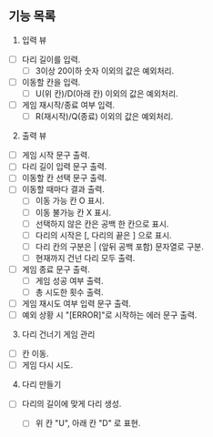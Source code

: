 ## 기능 목록

1. 입력 뷰
- [ ] 다리 길이를 입력.
  - [ ] 3이상 20이하 숫자 이외의 값은 예외처리.
- [ ] 이동할 칸을 입력.
  - [ ] U(위 칸)/D(아래 칸) 이외의 값은 예외처리.
- [ ] 게임 재시작/종료 여부 입력.
  - [ ] R(재시작)/Q(종료) 이외의 값은 예외처리.

2. 출력 뷰
- [ ] 게임 시작 문구 출력.
- [ ] 다리 길이 입력 문구 출력.
- [ ] 이동할 칸 선택 문구 출력.
- [ ] 이동할 때마다 결과 출력.
  - [ ] 이동 가능 칸 O 표시.
  - [ ] 이동 불가능 칸 X 표시.
  - [ ] 선택하지 않은 칸은 공백 한 칸으로 표시.
  - [ ] 다리의 시작은 [, 다리의 끝은 ] 으로 표시.
  - [ ] 다리 칸의 구분은 | (앞뒤 공백 포함) 문자열로 구분.
  - [ ] 현재까지 건넌 다리 모두 출력.
- [ ] 게임 종료 문구 출력.
  - [ ] 게임 성공 여부 출력.
  - [ ] 총 시도한 횟수 출력.
- [ ] 게임 재시도 여부 입력 문구 출력.
- [ ] 예외 상황 시 "[ERROR]"로 시작하는 에러 문구 출력.

3. 다리 건너기 게임 관리
- [ ] 칸 이동.
- [ ] 게임 다시 시도.

4. 다리 만들기
- [ ] 다리의 길이에 맞게 다리 생성.
  - [ ] 위 칸 "U", 아래 칸 "D" 로 표현.


